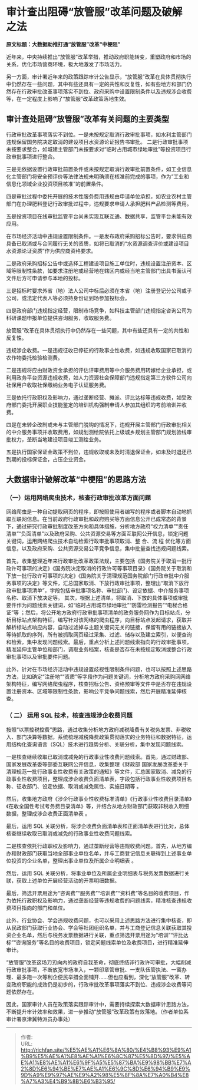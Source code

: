 # 审计查出阻碍“放管服”改革问题及破解之法

**原文标题：大数据助推打通“放管服”改革“中梗阻”**

近年来，中央持续推出“放管服”改革举措，推动政府职能转变，重塑政府和市场的关系，优化市场营商环境，极大地激发了市场活力。

另一方面，审计署近年来的政策跟踪审计公告显示，“放管服”改革在具体贯彻执行中仍然存在一些问题，其中有些还具有一定的共性和反复性，如有些地方和部门仍然存在行政审批改革事项落实不到位、政府采购中设置限制条件以及违规涉企收费等，在一定程度上影响了“放管服”改革政策落地生效。

## **审计查处阻碍“放管服”改革有关问题的主要类型**

行政审批改革事项落实不到位。一是未按规定取消行政审批事项，如水利主管部门违规保留国务院决定取消的建设项目水资源论证报告书审批。
二是行政审批事项未按要求整合，如城建主管部门未按要求对“临时占用城市绿地审批”等投资项目行政审批事项进行整合。

三是无依据设置行政审批前置条件或未按规定取消行政审批前置条件，如工业信息化主管部门将安全预评价等法律法规未明确须在核准前完成的事项，作为“工业和信息化领域企业投资项目核准”的前置条件。

四是审批过程中委托开展的技术性服务费用违规由申请单位承担，如农业农村主管部门在办理肥料登记行政审批过程中，违规要求申请人承担肥料产品检测等费用。

五是投资项目在线审批监管平台尚未实现互联互通、数据共享，监管平台未能有效应用。

在市场经济活动中违规设置限制条件。一是发布政府采购招标公告时，要求供应商具备已取消或与合同履行无关的资质，如将已取消的“水资源调查评价或建设项目水资源论证资质”作为供应商资格要求。

二是政府采购招标公告中或选择工程建设项目施工单位时，违规设置注册资本、区域等限制性条款，如要求注册地或经营地在辖区内或经当地主管部门出具书面认可文件后方可申请参与本地的投标。

三是招标时要求外省（地）法人公司中标后必须在本省（地）注册登记分公司或子公司，或法定代表人等必须持身份证到场参加投标会。

四是政府部门违规指定经营，限制市场竞争，如科技主管部门违规指定咨询公司为科研课题申报单位提供咨询服务，收取服务费。

放管服”改革在具体贯彻执行中仍然存在一些问题，其中有些还具有一定的共性和反复性。

违规涉企收费。一是违规征收已停征的行政事业性收费，如违规收取国家已取消的农作物委托检验检测费。

二是违规将应由财政资金承担的评估评审费用等中介服务费用转嫁给企业承担，或利用政务平台资源违规收费，如人力资源社会保障部门违规指定第三方软件公司向社保用户收取社保缴纳业务电子认证服务费。

三是依托行政职权及影响力，通过垄断经营、摊派、评比达标等违规收费，如受政府部门委托开展职业技能鉴定的培训机构强制申请人参加其组织的考前培训并收费。

四是在未转企改制或未与主管部门脱钩的情况下，违规开展主管部门行政审批相关的中介服务事项并收取费用，如规划测绘院依托上级城乡规划主管部门规划验线审批权力，垄断当地建设项目竣工测绘业务。

五是执行国家保证金政策不到位，违规收取或未及时清退保证金，如未及时退还已到期的投标保证金，占压企业资金。

## **大数据审计破解改革“中梗阻”的思路方法**

### **（一）运用网络爬虫技术，核查行政审批改革方面问题**

网络爬虫是一种自动提取网页的程序，即按照使用者编写的程序或者脚本自动地抓取互联网信息。在当前政府行政审批和政府购买等方面信息公开已成常态的背景下，通过研究行政审批制度改革方向和具体措施，分析地方政府“权力清单”“责任清单”“负面清单”以及政府采购、公共资源交易等方面互联网公开信息，锁定问题关键词，运用网络爬虫技术自动检索行政审批事项取消、整 合、流 程 优化等方面信息，以及政府采购、公共资源交易公平竞争信息，集中批量查找违规问题线索。

首先，收集整理近年来行政审批改革政策法规，主要包括《国务院关于取消一批行政许可事项的决定》《国务院决定取消的行政许可等事项目录》《国务院关于取消和下放一批行政许可事项的决定》《国务院关于清理规范国务院部门行政审批中介服务事项的决定》等文件，汇总国家取消、下放行政审批事项，整理出“取消下放行政审批事项清单”，字段包括审批事项名称、审批部门、设定依据、中介服务事项名称、取消下放决定等。
其次，根据上述清单，将取消、下放的具体事项或审批要件作为问题线索关键词，如“临时占用城市绿地审批”“防雷检测报告”“电梯合格证”等 ；然后，将公开地方政府行政审批事项清单的政务服务网作为目标站点，分析目标站点架构特征，编写针对该网络的爬虫程序，向目标站点发起请求，获取并解析标站点响应内容，自动过滤掉与主题关键词无关的链接，保留有用的链接放入等待抓取的序列，所有被抓取网页经过采集、过滤、储存以及建立索引，以便查询和检索，集中发现问题线索。最后，重点分析上述问题线索指向的行政审批事项，精准延伸主管单位和部门，调取业务档案，核查是否存在未按规定取消或整合行政审批事项以及审批要件问题。

此外，针对在市场经济活动中违规设置歧视性限制条件问题，也可以按照上述思路方法，比如确定“注册地”“资质”等字段作为问题关键词，分析地方政府采购网网络架构特征，编写网络爬虫程序，核查招标公告、资格预审等文件中是否存在违规设置注册资本、区域等限制性条款，影响公平竞争问题线索，然后开展精准延伸核查。

### **（ 二） 运用 SQL 技术，核查违规涉企收费问题**
按照“以票控税控费”思路，通过收集分析地方政府减税降费有关税务发票、非税收入、部门决算等数据，系统梳理减税降费政策贯彻落实的业务特征和数据特征，运用结构化查询语言（SQL）技术进行趋势分析、关联分析，集中发现问题线索。

一是核查继续收取已取消或减免的行政事业性收费问题线索。首先，通过财政部、国家发展改革委等部委互联网公开信息，收集整理《财政部 国家发展改革委关于清理规范一批行政事业性收费有关政策的通知》等文件，汇总国家取消、减免的行政事业性收费项目，整理成涉企收费负面清单表，字段包括行政事业性收费项目名称、征收部门、设定依据、取消或减免属性、实施日期等 。

然后，收集地方政府《涉企行政事业性收费标准清单》《行政事业性收费目录清单》《在收全国性考试考务费目录清单》等，并结合从地方财政部门获取非税收入明细数据，整理成涉企收费正面清单表 。

最后，运用 SQL 关联分析，将涉企收费负面清单表和正面清单表进行比对，总体核查继续收取已取消或减免的行政事业性收费问题线索。

二是核查依托行政职权及影响力，通过垄断经营等违规收费问题。首先，从地方编办和财政部门获取当地全部事业单位名单，并与工商登记信息关联得到上述事业单位投资的企业名单，整理出事业单位及所属企业明细表 。

然后，运用 SQL 关联分析，将事业单位及所属企业明细表与税务发票数据进行关联，获取上述单位开展经营活动的开票明细数据。

最后，筛选开票用途为“咨询费”“服务费”“培训费”“资料费”等名目的收费项目，作为依托行政职权及影响力，通过垄断经营等违规收费的问题线索，精准核查违规收费项目指向的部门和单位。

此外，行业协会、学会违规收费问题，也可以采用上述思路方法进行集中核查，即从民政部门获取行业协会、学会等社团组织名单，并与工商登记信息关联获取其投资企业名单，然后与税务发票数据进行关联，重点筛选开票用途为“培训”“评比达标”“咨询服务”等名目的收费项目，锁定问题线索单位及收费项目，进行精准延伸审计。

“放管服”改革这场刀刃向内的政府自我革命，彻底终结非行政许可审批，大幅削减行政审批事项，不断放宽市场准入，一颗印章管审批、一支队伍管执法、一窗办理、最多跑一次等利企便民举措全面铺开……但也应看到，深化“放管服”改革、转变政府职能的成效仍是初步的，行政审批改革事项落实不到位、违规涉企收费等问题依然存在。

因此，国家审计人员在政策落实跟踪审计中，需要持续探索大数据审计思路方法，不断提升审计效率和效果，进一步推动“放管服”改革政策有效落地。（作者单位系审计署京津冀特派员办事处）


---

> 作者:   
> URL: http://richfan.site/%E5%AE%A1%E6%8A%80/%E4%B8%93%E9%A1%B9%E5%AE%A1%E8%AE%A1%E6%8C%87%E5%8D%97/%E5%AE%A1%E8%AE%A1%E6%9F%A5%E5%87%BA%E9%98%BB%E7%A2%8D%E6%94%BE%E7%AE%A1%E6%9C%8D%E6%94%B9%E9%9D%A9%E9%97%AE%E9%A2%98%E5%8F%8A%E7%A0%B4%E8%A7%A3%E4%B9%8B%E6%B3%95/  

